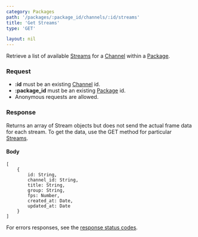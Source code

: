 ```yaml
---
category: Packages
path: '/packages/:package_id/channels/:id/streams'
title: 'Get Streams'
type: 'GET'

layout: nil
---
```


Retrieve a list of available [Streams](#/get-stream) for a [Channel](#/get-channel) within a [Package](#/get-package).

### Request

* **:id** must be an existing [Channel](#/get-channel) id.
* **:package_id** must be an existing [Package](#/get-package) id.
* Anonymous requests are allowed.

### Response

Returns an array of Stream objects but does not send the actual frame data for each stream. To get the data, use the GET method for particular [Streams](#/get-stream).

#### Body

    [
        {
            id: String,
            channel_id: String,
            title: String,
            group: String,
            fps: Number,
            created_at: Date,
            updated_at: Date
        }
    ]

For errors responses, see the [response status codes](#/response-status-codes).